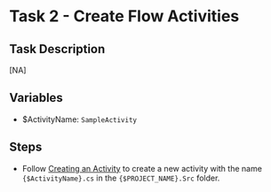 # Task 2 - Create Flow Activities

## Task Description

[NA]

## Variables

- $ActivityName: `SampleActivity`

## Steps

- Follow [Creating an Activity](docs/1-getting-started/3-activity-flow.md) to create a new activity with the name `{$ActivityName}.cs` in the `{$PROJECT_NAME}.Src` folder.
